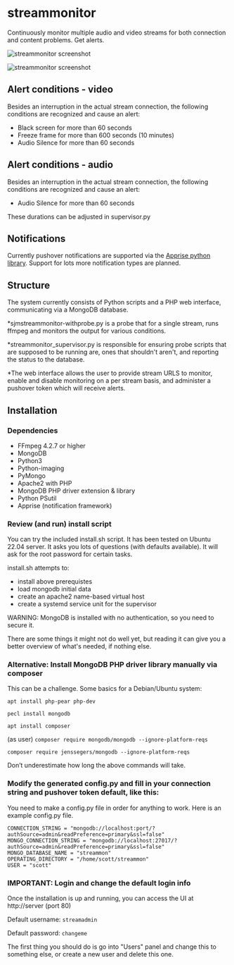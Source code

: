 # streammonitor

Continuously monitor multiple audio and video streams for both connection and content problems. Get alerts.

![streammonitor screenshot](http://smcgrath.com/hosted_images/streammon_screenshot1.png)

![streammonitor screenshot](http://smcgrath.com/hosted_images/streammon_screenshot2.png)

## Alert conditions - video

Besides an interruption in the actual stream connection, the following conditions are recognized and cause an alert:

- Black screen for more than 60 seconds
- Freeze frame for more than 600 seconds (10 minutes)
- Audio Silence for more than 60 seconds

## Alert conditions - audio

Besides an interruption in the actual stream connection, the following conditions are recognized and cause an alert:

- Audio Silence for more than 60 seconds

These durations can be adjusted in supervisor.py

## Notifications

Currently pushover notifications are supported via the [Apprise python library](https://pypi.org/project/apprise/).
Support for lots more notification types are planned.

## Structure

The system currently consists of Python scripts and a PHP web interface, communicating via a MongoDB database.

\*sjmstreammonitor-withprobe.py is a probe that for a single stream, runs ffmpeg and monitors the output for various conditions.

\*streammonitor_supervisor.py is responsible for ensuring probe scripts that are supposed to be running are, ones that shouldn't aren't, and reporting the status to the database.

\*The web interface allows the user to provide stream URLS to monitor, enable and disable monitoring on a per stream basis, and administer a pushover token which will receive alerts.

## Installation

### Dependencies

- FFmpeg 4.2.7 or higher
- MongoDB
- Python3
- Python-imaging
- PyMongo
- Apache2 with PHP
- MongoDB PHP driver extension & library
- Python PSutil
- Apprise (notification framework)

### Review (and run) install script

You can try the included install.sh script. It has been tested on Ubuntu 22.04 server. It asks you lots of questions (with defaults available). It will ask for the root password for certain tasks.

install.sh attempts to:

- install above prerequistes
- load mongodb initial data
- create an apache2 name-based virtual host
- create a systemd service unit for the supervisor

WARNING: MongoDB is installed with no authentication, so you need to secure it.

There are some things it might not do well yet, but reading it can give you a better overview of what's needed, if nothing else.

### Alternative: Install MongoDB PHP driver library manually via composer

This can be a challenge. Some basics for a Debian/Ubuntu system:

`apt install php-pear php-dev`

`pecl install mongodb`

`apt install composer`

(as user) `composer require mongodb/mongodb --ignore-platform-reqs`

`composer require jenssegers/mongodb --ignore-platform-reqs`

Don’t underestimate how long the above commands will take.

### Modify the generated config.py and fill in your connection string and pushover token default, like this:

You need to make a config.py file in order for anything to work. Here is an example config.py file.

```
CONNECTION_STRING = "mongodb://localhost:port/?authSource=admin&readPreference=primary&ssl=false"
MONGO_CONNECTION_STRING = "mongodb://localhost:27017/?authSource=admin&readPreference=primary&ssl=false"
MONGO_DATABASE_NAME = "streammon"
OPERATING_DIRECTORY = "/home/scott/streammon"
USER = "scott"
```

### IMPORTANT: Login and change the default login info

Once the installation is up and running, you can access the UI at http://server (port 80)

Default username:
`streamadmin`

Default password:
`changeme`

The first thing you should do is go into "Users" panel and change this to something else, or create a new user and delete this one.
